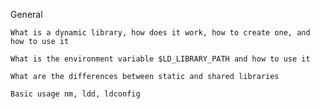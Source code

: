 General

    What is a dynamic library, how does it work, how to create one, and how to use it

    What is the environment variable $LD_LIBRARY_PATH and how to use it

    What are the differences between static and shared libraries

    Basic usage nm, ldd, ldconfig

